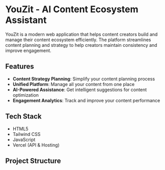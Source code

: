 # YouZit - AI Content Ecosystem Assistant

YouZit is a modern web application that helps content creators build and manage their content ecosystem efficiently. The platform streamlines content planning and strategy to help creators maintain consistency and improve engagement.

## Features

- **Content Strategy Planning**: Simplify your content planning process
- **Unified Platform**: Manage all your content from one place
- **AI-Powered Assistance**: Get intelligent suggestions for content optimization
- **Engagement Analytics**: Track and improve your content performance

## Tech Stack

- HTML5
- Tailwind CSS
- JavaScript
- Vercel (API & Hosting)

## Project Structure
